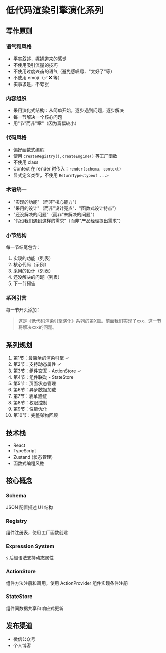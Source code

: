 # 低代码渲染引擎演化系列

## 写作原则

### 语气和风格
- 平实叙述，娓娓道来的感觉
- 不使用吸引流量的技巧
- 不使用过度兴奋的语气（避免感叹号、"太好了"等）
- 不使用 emoji（✅ ❌ 等）
- 实事求是，不夸张

### 内容组织
- 采用演化式结构：从简单开始，逐步遇到问题，逐步解决
- 每一节解决一个核心问题
- 用"节"而非"章"（因为篇幅较小）

### 代码风格
- 偏好函数式编程
- 使用 `createRegistry()`, `createEngine()` 等工厂函数
- 不使用 class
- Context 在 render 时传入：`render(schema, context)`
- 显式定义类型，不使用 `ReturnType<typeof ...>`

### 术语统一
- "实现的功能"（而非"核心能力"）
- "采用的设计"（而非"设计亮点"、"函数式设计特点"）
- "还没解决的问题"（而非"未解决的问题"）
- "假设我们遇到这样的需求"（而非"产品经理提出需求"）

### 小节结构
每一节结尾包含：
1. 实现的功能（列表）
2. 核心代码（示例）
3. 采用的设计（列表）
4. 还没解决的问题（列表）
5. 下一节预告

### 系列引言
每一节开头添加：
> 这是《低代码渲染引擎演化》系列的第X篇。前面我们实现了xxx，这一节将解决xxx的问题。

## 系列规划

1. 第1节：最简单的渲染引擎 ✓
2. 第2节：支持动态属性 ✓
3. 第3节：组件交互 - ActionStore ✓
4. 第4节：组件联动 - StateStore
5. 第5节：页面状态管理
6. 第6节：异步数据加载
7. 第7节：表单验证
8. 第8节：权限控制
9. 第9节：性能优化
10. 第10节：完整架构回顾

## 技术栈

- React
- TypeScript
- Zustand (状态管理)
- 函数式编程风格

## 核心概念

### Schema
JSON 配置描述 UI 结构

### Registry
组件注册表，使用工厂函数创建

### Expression System
`$` 后缀语法支持动态属性

### ActionStore
组件方法注册和调用，使用 ActionProvider 组件实现条件注册

### StateStore
组件间数据共享和响应式更新

## 发布渠道

- 微信公众号
- 个人博客

